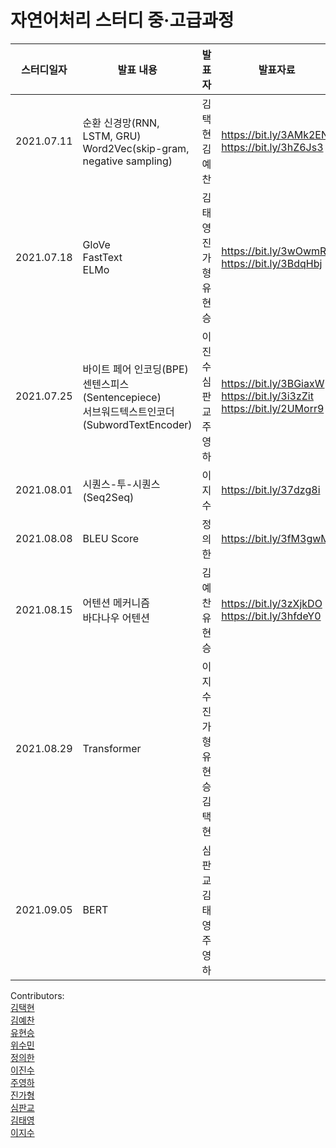 # 자연어처리 스터디 중·고급과정

스터디일자|발표 내용|발표자|발표자료|
|------|-----------|-------|-----|
|2021.07.11|순환 신경망(RNN, LSTM, GRU) </br> Word2Vec(skip-gram, negative sampling)|김택현 </br> 김예찬|https://bit.ly/3AMk2EN </br> https://bit.ly/3hZ6Js3|
|2021.07.18|GloVe </br> FastText </br> ELMo|김태영 </br> 진가형 </br> 유현승|https://bit.ly/3wOwmRF </br> https://bit.ly/3BdqHbj|
|2021.07.25|바이트 페어 인코딩(BPE) </br> 센텐스피스(Sentencepiece) </br> 서브워드텍스트인코더(SubwordTextEncoder) |이진수 </br> 심판교 </br> 주영하|https://bit.ly/3BGiaxW </br> https://bit.ly/3i3zZit </br> https://bit.ly/2UMorr9|
|2021.08.01|시퀀스-투-시퀀스(Seq2Seq)|이지수|https://bit.ly/37dzg8i|
|2021.08.08|BLEU Score|정의한| https://bit.ly/3fM3gwM|
|2021.08.15|어텐션 메커니즘 </br> 바다나우 어텐션|김예찬 </br> 유현승|https://bit.ly/3zXjkDO </br> https://bit.ly/3hfdeY0|
|2021.08.29|Transformer|이지수 </br> 진가형 </br> 유현승 </br> 김택현|
|2021.09.05|BERT|심판교 </br> 김태영 </br> 주영하|

Contributors: \
[김택현](https://github.com/dobbytk) \
[김예찬](https://github.com/pterons) \
[유현승](https://github.com/hyunicecream) \
[위수민](https://github.com/SUMIN-WEE) \
[정의한](https://github.com/EuiHanJung) \
[이진수](https://github.com/IDF13) \
[주영하](https://github.com/youngha-Ju) \
[진가형](https://github.com/Cheyenne-cloud) \
[심판교](https://github.com/SimPangyo) \
[김태영](https://github.com/itisused) \
[이지수](https://github.com/lizzys16)
